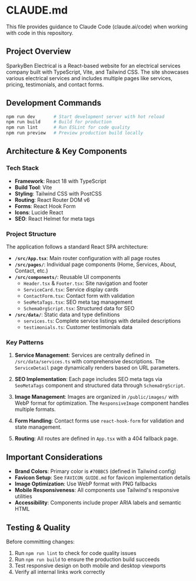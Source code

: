 # CLAUDE.md

This file provides guidance to Claude Code (claude.ai/code) when working with code in this repository.

## Project Overview

SparkyBen Electrical is a React-based website for an electrical services company built with TypeScript, Vite, and Tailwind CSS. The site showcases various electrical services and includes multiple pages like services, pricing, testimonials, and contact forms.

## Development Commands

```bash
npm run dev       # Start development server with hot reload
npm run build     # Build for production
npm run lint      # Run ESLint for code quality
npm run preview   # Preview production build locally
```

## Architecture & Key Components

### Tech Stack
- **Framework**: React 18 with TypeScript
- **Build Tool**: Vite
- **Styling**: Tailwind CSS with PostCSS
- **Routing**: React Router DOM v6
- **Forms**: React Hook Form
- **Icons**: Lucide React
- **SEO**: React Helmet for meta tags

### Project Structure

The application follows a standard React SPA architecture:

- **`/src/App.tsx`**: Main router configuration with all page routes
- **`/src/pages/`**: Individual page components (Home, Services, About, Contact, etc.)
- **`/src/components/`**: Reusable UI components
  - `Header.tsx` & `Footer.tsx`: Site navigation and footer
  - `ServiceCard.tsx`: Service display cards
  - `ContactForm.tsx`: Contact form with validation
  - `SeoMetaTags.tsx`: SEO meta tag management
  - `SchemaOrgScript.tsx`: Structured data for SEO
- **`/src/data/`**: Static data and type definitions
  - `services.ts`: Complete service listings with detailed descriptions
  - `testimonials.ts`: Customer testimonials data

### Key Patterns

1. **Service Management**: Services are centrally defined in `/src/data/services.ts` with comprehensive descriptions. The `ServiceDetail` page dynamically renders based on URL parameters.

2. **SEO Implementation**: Each page includes SEO meta tags via `SeoMetaTags` component and structured data through `SchemaOrgScript`.

3. **Image Management**: Images are organized in `/public/images/` with WebP format for optimization. The `ResponsiveImage` component handles multiple formats.

4. **Form Handling**: Contact forms use `react-hook-form` for validation and state management.

5. **Routing**: All routes are defined in `App.tsx` with a 404 fallback page.

## Important Considerations

- **Brand Colors**: Primary color is `#70BBC5` (defined in Tailwind config)
- **Favicon Setup**: See `FAVICON_GUIDE.md` for favicon implementation details
- **Image Optimization**: Use WebP format with PNG fallbacks
- **Mobile Responsiveness**: All components use Tailwind's responsive utilities
- **Accessibility**: Components include proper ARIA labels and semantic HTML

## Testing & Quality

Before committing changes:
1. Run `npm run lint` to check for code quality issues
2. Run `npm run build` to ensure the production build succeeds
3. Test responsive design on both mobile and desktop viewports
4. Verify all internal links work correctly